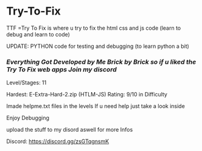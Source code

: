 # Try-To-Fix
TTF =Try To Fix is where u try to fix the html css and js code (learn to debug and learn to code)
 
 
 UPDATE: PYTHON code for testing and debugging (to learn python a bit)

### _Everything Got Developed by Me Brick by Brick so if u liked the Try To Fix web apps Join my discord_


Level/Stages: 11

Hardest: E-Extra-Hard-2.zip (HTLM-JS)
Rating: 9/10 in Difficulty

Imade helpme.txt files in the levels If u need help just take a look inside

Enjoy Debugging

 upload the stuff to my disord aswell for more Infos

 Discord: https://discord.gg/zsGTqgnsmK
